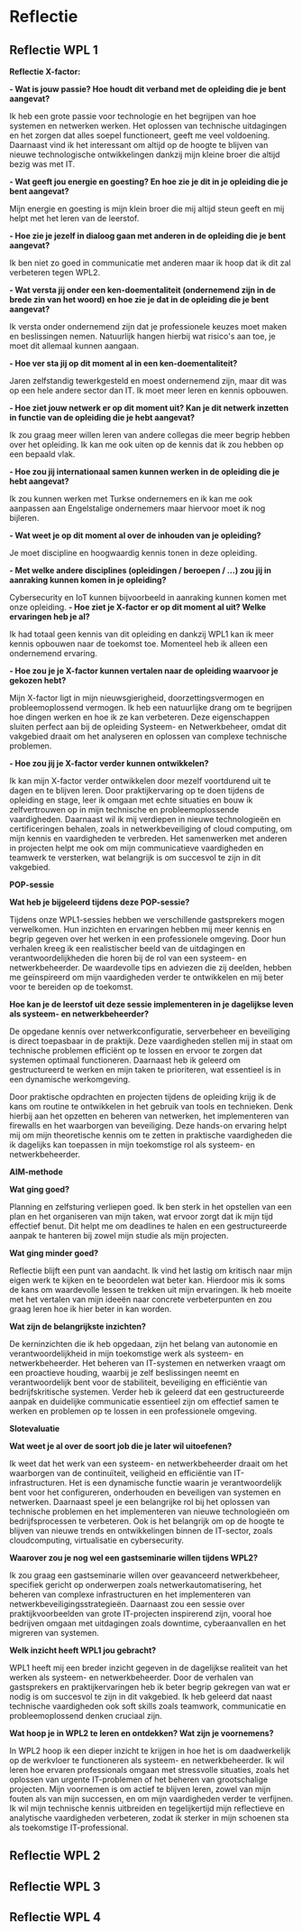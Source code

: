 # Reflectie

## Reflectie WPL 1
**Reflectie X-factor:**

**- Wat is jouw passie? Hoe houdt dit verband met de opleiding die je bent aangevat?**

Ik heb een grote passie voor technologie en het begrijpen van hoe systemen en netwerken werken. Het oplossen van technische uitdagingen en het zorgen dat alles soepel functioneert, geeft me veel voldoening. Daarnaast vind ik het interessant om altijd op de hoogte te blijven van nieuwe technologische ontwikkelingen dankzij mijn kleine broer die altijd bezig was met IT.

**- Wat geeft jou energie en goesting? En hoe zie je dit in je opleiding die je bent aangevat?**

Mijn energie en goesting is mijn klein broer die mij altijd steun geeft en mij helpt met het leren van de leerstof.

**- Hoe zie je jezelf in dialoog gaan met anderen in de opleiding die je bent aangevat?**

Ik ben niet zo goed in communicatie met anderen maar ik hoop dat ik dit zal verbeteren tegen WPL2.

**- Wat versta jij onder een ken-doementaliteit  (ondernemend zijn in de brede zin van het woord) en hoe zie je dat in de opleiding die je bent aangevat?**

Ik versta onder ondernemend zijn dat je professionele keuzes moet maken en beslissingen nemen. Natuurlijk hangen hierbij wat risico's aan toe, je moet dit allemaal kunnen aangaan.

**-  Hoe ver sta jij op dit moment al in een ken-doementaliteit?**

Jaren zelfstandig tewerkgesteld en moest ondernemend zijn, maar dit was op een hele andere sector dan IT. Ik moet meer leren en kennis opbouwen.

**- Hoe ziet jouw netwerk er op dit moment uit? Kan je dit netwerk inzetten in functie van de opleiding die je hebt aangevat?**

Ik zou graag meer willen leren van andere collegas die meer begrip hebben over het opleiding. Ik kan me ook uiten op de kennis dat ik zou hebben op een bepaald vlak.

**- Hoe zou jij internationaal samen kunnen werken in de opleiding die je hebt aangevat?**

Ik zou kunnen werken met Turkse ondernemers en ik kan me ook aanpassen aan Engelstalige ondernemers maar hiervoor moet ik nog bijleren.

**- Wat weet je op dit moment al over de inhouden van je opleiding?**

Je moet discipline en hoogwaardig kennis tonen in deze opleiding.

**- Met welke andere disciplines (opleidingen / beroepen / ...) zou jij in aanraking kunnen komen in je opleiding?**

Cybersecurity en IoT kunnen bijvoorbeeld in aanraking kunnen komen met onze opleiding.
**- Hoe ziet je X-factor er op dit moment al uit? Welke ervaringen heb je al?**

Ik had totaal geen kennis van dit opleiding en dankzij WPL1 kan ik meer kennis opbouwen naar de toekomst toe. Momenteel heb ik alleen een ondernemend ervaring.

**- Hoe zou je je X-factor kunnen vertalen naar de opleiding waarvoor je gekozen hebt?**

Mijn X-factor ligt in mijn nieuwsgierigheid, doorzettingsvermogen en probleemoplossend vermogen. Ik heb een natuurlijke drang om te begrijpen hoe dingen werken en hoe ik ze kan verbeteren. Deze eigenschappen sluiten perfect aan bij de opleiding Systeem- en Netwerkbeheer, omdat dit vakgebied draait om het analyseren en oplossen van complexe technische problemen.

**- Hoe zou jij je X-factor verder kunnen ontwikkelen?**

Ik kan mijn X-factor verder ontwikkelen door mezelf voortdurend uit te dagen en te blijven leren. Door praktijkervaring op te doen tijdens de opleiding en stage, leer ik omgaan met echte situaties en bouw ik zelfvertrouwen op in mijn technische en probleemoplossende vaardigheden. Daarnaast wil ik mij verdiepen in nieuwe technologieën en certificeringen behalen, zoals in netwerkbeveiliging of cloud computing, om mijn kennis en vaardigheden te verbreden. Het samenwerken met anderen in projecten helpt me ook om mijn communicatieve vaardigheden en teamwerk te versterken, wat belangrijk is om succesvol te zijn in dit vakgebied.


**POP-sessie**

**Wat heb je bijgeleerd tijdens deze POP-sessie?**

Tijdens onze WPL1-sessies hebben we verschillende gastsprekers mogen verwelkomen. Hun inzichten en ervaringen hebben mij meer kennis en begrip gegeven over het werken in een professionele omgeving. Door hun verhalen kreeg ik een realistischer beeld van de uitdagingen en verantwoordelijkheden die horen bij de rol van een systeem- en netwerkbeheerder. De waardevolle tips en adviezen die zij deelden, hebben me geïnspireerd om mijn vaardigheden verder te ontwikkelen en mij beter voor te bereiden op de toekomst.

**Hoe kan je de leerstof uit deze sessie implementeren in je dagelijkse leven als systeem- en netwerkbeheerder?**

De opgedane kennis over netwerkconfiguratie, serverbeheer en beveiliging is direct toepasbaar in de praktijk. Deze vaardigheden stellen mij in staat om technische problemen efficiënt op te lossen en ervoor te zorgen dat systemen optimaal functioneren. Daarnaast heb ik geleerd om gestructureerd te werken en mijn taken te prioriteren, wat essentieel is in een dynamische werkomgeving.

Door praktische opdrachten en projecten tijdens de opleiding krijg ik de kans om routine te ontwikkelen in het gebruik van tools en technieken. Denk hierbij aan het opzetten en beheren van netwerken, het implementeren van firewalls en het waarborgen van beveiliging. Deze hands-on ervaring helpt mij om mijn theoretische kennis om te zetten in praktische vaardigheden die ik dagelijks kan toepassen in mijn toekomstige rol als systeem- en netwerkbeheerder.


**AIM-methode**

**Wat ging goed?**

Planning en zelfsturing verliepen goed. Ik ben sterk in het opstellen van een plan en het organiseren van mijn taken, wat ervoor zorgt dat ik mijn tijd effectief benut. Dit helpt me om deadlines te halen en een gestructureerde aanpak te hanteren bij zowel mijn studie als mijn projecten.

**Wat ging minder goed?**

Reflectie blijft een punt van aandacht. Ik vind het lastig om kritisch naar mijn eigen werk te kijken en te beoordelen wat beter kan. Hierdoor mis ik soms de kans om waardevolle lessen te trekken uit mijn ervaringen. Ik heb moeite met het vertalen van mijn ideeën naar concrete verbeterpunten en zou graag leren hoe ik hier beter in kan worden.

**Wat zijn de belangrijkste inzichten?**

De kerninzichten die ik heb opgedaan, zijn het belang van autonomie en verantwoordelijkheid in mijn toekomstige werk als systeem- en netwerkbeheerder. Het beheren van IT-systemen en netwerken vraagt om een proactieve houding, waarbij je zelf beslissingen neemt en verantwoordelijk bent voor de stabiliteit, beveiliging en efficiëntie van bedrijfskritische systemen. Verder heb ik geleerd dat een gestructureerde aanpak en duidelijke communicatie essentieel zijn om effectief samen te werken en problemen op te lossen in een professionele omgeving.


**Slotevaluatie**

**Wat weet je al over de soort job die je later wil uitoefenen?**

Ik weet dat het werk van een systeem- en netwerkbeheerder draait om het waarborgen van de continuïteit, veiligheid en efficiëntie van IT-infrastructuren. Het is een dynamische functie waarin je verantwoordelijk bent voor het configureren, onderhouden en beveiligen van systemen en netwerken. Daarnaast speel je een belangrijke rol bij het oplossen van technische problemen en het implementeren van nieuwe technologieën om bedrijfsprocessen te verbeteren. Ook is het belangrijk om op de hoogte te blijven van nieuwe trends en ontwikkelingen binnen de IT-sector, zoals cloudcomputing, virtualisatie en cybersecurity.

**Waarover zou je nog wel een gastseminarie willen tijdens WPL2?**

Ik zou graag een gastseminarie willen over geavanceerd netwerkbeheer, specifiek gericht op onderwerpen zoals netwerkautomatisering, het beheren van complexe infrastructuren en het implementeren van netwerkbeveiligingsstrategieën. Daarnaast zou een sessie over praktijkvoorbeelden van grote IT-projecten inspirerend zijn, vooral hoe bedrijven omgaan met uitdagingen zoals downtime, cyberaanvallen en het migreren van systemen.

**Welk inzicht heeft WPL1 jou gebracht?**

WPL1 heeft mij een breder inzicht gegeven in de dagelijkse realiteit van het werken als systeem- en netwerkbeheerder. Door de verhalen van gastsprekers en praktijkervaringen heb ik beter begrip gekregen van wat er nodig is om succesvol te zijn in dit vakgebied. Ik heb geleerd dat naast technische vaardigheden ook soft skills zoals teamwork, communicatie en probleemoplossend denken cruciaal zijn.

**Wat hoop je in WPL2 te leren en ontdekken? Wat zijn je voornemens?**

In WPL2 hoop ik een dieper inzicht te krijgen in hoe het is om daadwerkelijk op de werkvloer te functioneren als systeem- en netwerkbeheerder. Ik wil leren hoe ervaren professionals omgaan met stressvolle situaties, zoals het oplossen van urgente IT-problemen of het beheren van grootschalige projecten. Mijn voornemen is om actief te blijven leren, zowel van mijn fouten als van mijn successen, en om mijn vaardigheden verder te verfijnen. Ik wil mijn technische kennis uitbreiden en tegelijkertijd mijn reflectieve en analytische vaardigheden verbeteren, zodat ik sterker in mijn schoenen sta als toekomstige IT-professional.


## Reflectie WPL 2

## Reflectie WPL 3

## Reflectie WPL 4

